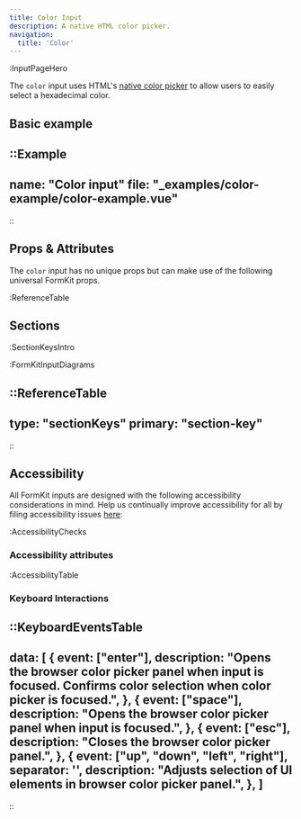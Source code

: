 ```yaml
---
title: Color Input
description: A native HTML color picker.
navigation:
  title: 'Color'
---
```


:InputPageHero

The `color` input uses HTML's [native color picker](https://developer.mozilla.org/en-US/docs/Web/HTML/Element/input/color) to allow users to easily select a hexadecimal color.

## Basic example

::Example
---
  name: "Color input"
  file: "_examples/color-example/color-example.vue"
---
::

## Props & Attributes

The `color` input has no unique props but can make use of the following universal
FormKit props.

:ReferenceTable

## Sections

:SectionKeysIntro

:FormKitInputDiagrams

::ReferenceTable
---
type: "sectionKeys"
primary: "section-key"
---
::

## Accessibility

All FormKit inputs are designed with the following accessibility considerations in mind. Help us continually improve accessibility for all by filing accessibility issues [here](https://github.com/formkit/formkit/issues/new?assignees=&labels=%F0%9F%90%9B+bug-report%2C%E2%9B%91+Needs+triage&projects=&template=bug-report.yml): 

:AccessibilityChecks

### Accessibility attributes

:AccessibilityTable

### Keyboard Interactions

::KeyboardEventsTable
---
data: [
  {
    event: ["enter"],
    description: "Opens the browser color picker panel when input is focused. Confirms color selection when color picker is focused.",
  },
  {
    event: ["space"],
    description: "Opens the browser color picker panel when input is focused.",
  },
  {
    event: ["esc"],
    description: "Closes the browser color picker panel.",
  },
  {
    event: ["up", "down", "left", "right"],
    separator: '',
    description: "Adjusts selection of UI elements in browser color picker panel.",
  },
]
---
::